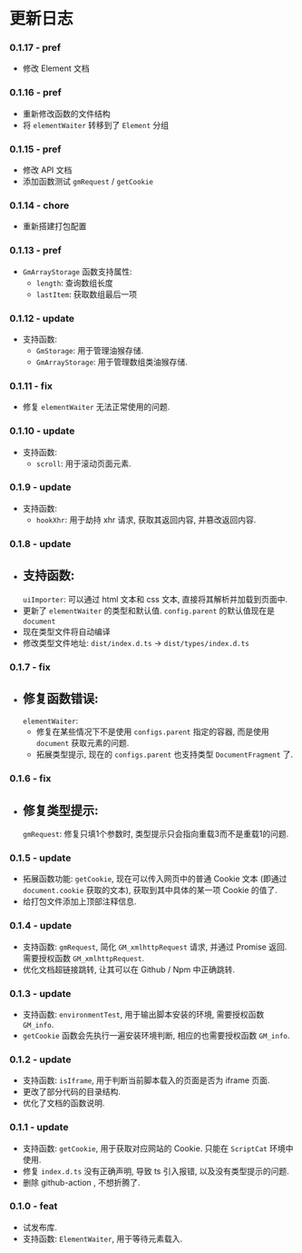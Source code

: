 # 更新日志

### 0.1.17 - pref

- 修改 Element 文档

### 0.1.16 - pref

- 重新修改函数的文件结构
- 将 `elementWaiter` 转移到了 `Element` 分组

### 0.1.15 - pref

- 修改 API 文档
- 添加函数测试 `gmRequest` / `getCookie`

### 0.1.14 - chore

- 重新搭建打包配置

### 0.1.13 - pref

- `GmArrayStorage` 函数支持属性: 
  - `length`: 查询数组长度
  - `lastItem`: 获取数组最后一项

### 0.1.12 - update

- 支持函数: 
  - `GmStorage`: 用于管理油猴存储. 
  - `GmArrayStorage`: 用于管理数组类油猴存储. 

### 0.1.11 - fix

- 修复 `elementWaiter` 无法正常使用的问题. 

### 0.1.10 - update

- 支持函数:
  - `scroll`: 用于滚动页面元素. 

### 0.1.9 - update

- 支持函数: 
  - `hookXhr`: 用于劫持 xhr 请求, 获取其返回内容, 并篡改返回内容. 

### 0.1.8 - update

- 支持函数:
    -
    `uiImporter`: 可以通过 html 文本和 css 文本, 直接将其解析并加载到页面中.
- 更新了
  `elementWaiter` 的类型和默认值.
  `config.parent` 的默认值现在是
  `document`
- 现在类型文件将自动编译
- 修改类型文件地址:
  `dist/index.d.ts` ->
  `dist/types/index.d.ts`

### 0.1.7 - fix

- 修复函数错误:
  -
  `elementWaiter`:
    - 修复在某些情况下不是使用
      `configs.parent` 指定的容器, 而是使用
      `document` 获取元素的问题.
    - 拓展类型提示, 现在的
      `configs.parent` 也支持类型
      `DocumentFragment` 了.

### 0.1.6 - fix

- 修复类型提示:
  -
  `gmRequest`: 修复只填1个参数时, 类型提示只会指向重载3而不是重载1的问题.

### 0.1.5 - update

- 拓展函数功能:
  `getCookie`, 现在可以传入网页中的普通 Cookie 文本 (即通过
  `document.cookie` 获取的文本), 获取到其中具体的某一项 Cookie 的值了.
- 给打包文件添加上顶部注释信息.

### 0.1.4 - update

- 支持函数:
  `gmRequest`, 简化
  `GM_xmlhttpRequest` 请求, 并通过 Promise 返回. 需要授权函数
  `GM_xmlhttpRequest`.
- 优化文档超链接跳转, 让其可以在 Github / Npm 中正确跳转.

### 0.1.3 - update

- 支持函数: `environmentTest`, 用于输出脚本安装的环境, 需要授权函数 `GM_info`. 
- `getCookie` 函数会先执行一遍安装环境判断, 相应的也需要授权函数 `GM_info`. 

### 0.1.2 - update

- 支持函数: `isIframe`, 用于判断当前脚本载入的页面是否为 iframe 页面. 
- 更改了部分代码的目录结构. 
- 优化了文档的函数说明. 

### 0.1.1 - update

- 支持函数: `getCookie`, 用于获取对应网站的 Cookie. 只能在 `ScriptCat` 环境中使用. 
- 修复 `index.d.ts` 没有正确声明, 导致 ts 引入报错, 以及没有类型提示的问题.
- 删除 github-action , 不想折腾了. 

### 0.1.0 - feat

- 试发布库.
- 支持函数: `ElementWaiter`, 用于等待元素载入.  
